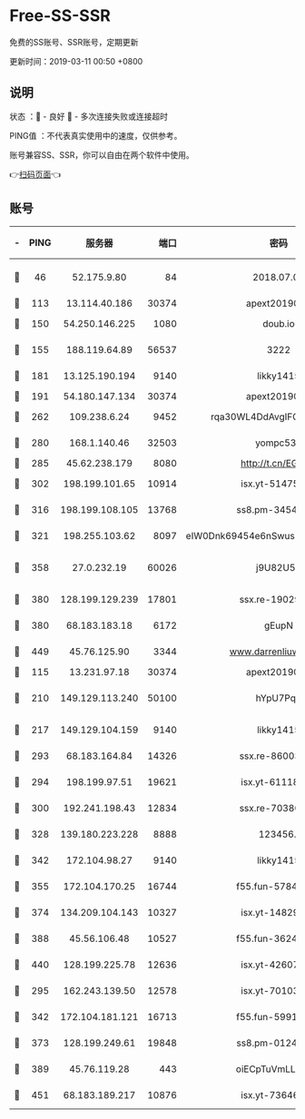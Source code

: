 # Free-SS-SSR

免费的SS账号、SSR账号，定期更新

更新时间：2019-03-11 00:50 +0800

## 说明

状态     ：🙂 - 良好 🙁 - 多次连接失败或连接超时

PING值   ：不代表真实使用中的速度，仅供参考。

账号兼容SS、SSR，你可以自由在两个软件中使用。

👉[扫码页面](https://liesauer.github.io/Free-SS-SSR/)👈

## 账号

|-|PING|服务器|端口|密码|加密方式|区域|
|:----:|:----:|:-----:|-----:|:----:|:----:|:----:|
|🙂|46|52.175.9.80|84|2018.07.07|chacha20-ietf-poly1305|HK|
|🙂|113|13.114.40.186|30374|apext2019006|chacha20|JP|
|🙂|150|54.250.146.225|1080|doub.io|aes-256-cfb|JP|
|🙂|155|188.119.64.89|56537|3222|aes-256-cfb|RU|
|🙂|181|13.125.190.194|9140|likky1415|aes-256-cfb|KR|
|🙂|191|54.180.147.134|30374|apext2019006|chacha20|KR|
|🙂|262|109.238.6.24|9452|rqa30WL4DdAvgIFG6Fs3znzTa|aes-256-cfb|FR|
|🙂|280|168.1.140.46|32503|yompc535|aes-256-cfb|AU|
|🙂|285|45.62.238.179|8080|http://t.cn/EGJIyrl|rc4-md5|CA|
|🙂|302|198.199.101.65|10914|isx.yt-51475451|aes-256-cfb|US|
|🙂|316|198.199.108.105|13768|ss8.pm-34548033|aes-256-cfb|US|
|🙂|321|198.255.103.62|8097|eIW0Dnk69454e6nSwuspv9DmS201tQ0D|aes-256-cfb|US|
|🙂|358|27.0.232.19|60026|j9U82U53|xchacha20-ietf-poly1305|HK|
|🙂|380|128.199.129.239|17801|ssx.re-19029637|aes-256-cfb|SG|
|🙂|380|68.183.183.18|6172|gEupN|aes-256-cfb|SG|
|🙂|449|45.76.125.90|3344|www.darrenliuwei.com|aes-256-cfb|AU|
|🙂|115|13.231.97.18|30374|apext2019006|chacha20|JP|
|🙂|210|149.129.113.240|50100|hYpU7PqP|chacha20-ietf-poly1305|CN|
|🙂|217|149.129.104.159|9140|likky1415|aes-256-cfb|HK|
|🙂|293|68.183.164.84|14326|ssx.re-86003792|aes-256-cfb|US|
|🙂|294|198.199.97.51|19621|isx.yt-61118042|aes-256-cfb|US|
|🙂|300|192.241.198.43|12834|ssx.re-70380369|aes-256-cfb|US|
|🙂|328|139.180.223.228|8888|123456..|aes-256-cfb|JP|
|🙂|342|172.104.98.27|9140|likky1415|aes-256-cfb|JP|
|🙂|355|172.104.170.25|16744|f55.fun-57847062|aes-256-cfb|SG|
|🙂|374|134.209.104.143|10327|isx.yt-14829527|aes-256-cfb|SG|
|🙂|388|45.56.106.48|10527|f55.fun-36242266|aes-256-cfb|US|
|🙂|440|128.199.225.78|12636|isx.yt-42607822|aes-256-cfb|SG|
|🙁|295|162.243.139.50|12578|isx.yt-70103288|aes-256-cfb|US|
|🙁|342|172.104.181.121|16713|f55.fun-59911969|aes-256-cfb|SG|
|🙁|373|128.199.249.61|19848|ss8.pm-01244950|aes-256-cfb|SG|
|🙁|389|45.76.119.28|443|oiECpTuVmLLxk4Ts|aes-256-cfb|AU|
|🙁|451|68.183.189.217|10876|isx.yt-73646645|aes-256-cfb|SG|
